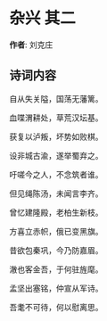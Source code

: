 # 杂兴  其二

**作者**: 刘克庄

## 诗词内容

自从失关隘，国荡无藩篱。

血喋渭耕处，草荒汉坛基。

获复以泸叛，坏势如败棋。

设非城古渝，遂举蜀弃之。

吁嗟今之人，不念筑者谁。

但见绳陈汤，未闻言李齐。

曾忆建隆殿，老柏生新枝。

方喜立赤帜，俄已变黑旗。

昔欲包秦巩，今乃防嘉眉。

澈也客金吾，于何驻旌麾。

孟坚出塞铭，仲宣从军诗。

吾耄不可待，何以慰离思。

